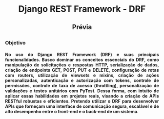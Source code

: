 <h1 align="center"> Django REST Framework - DRF</h1>

<h2 align="center"> Prévia <h2>

<h3>Objetivo</h3>

<h4 align="justify">No uso do Django REST Framework (DRF) e suas principais funcionalidades. Busco dominar os conceitos essenciais do DRF, como manipulação de solicitações e respostas HTTP, serialização de dados, criação de endpoints GET, POST, PUT e DELETE, configuração de rotas com routers, utilização de viewsets e mixins, criação de ações personalizadas, autenticação e autorização com tokens, controle de permissões, controle de taxa de acesso (throttling), personalização de validações e testes unitários com PyTest. Dessa forma, com intuito de aplicar essas habilidades em projetos reais, visando a criação de APIs RESTful robustas e eficientes. Pretendo utilizar o DRF para desenvolver APIs que forneçam uma interface de comunicação segura, escalável e de alto desempenho entre o front-end e o back-end de um sistema.</h4>

